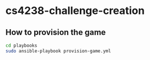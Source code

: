 # cs4238-challenge-creation

## How to provision the game

```sh
cd playbooks
sudo ansible-playbook provision-game.yml
```

